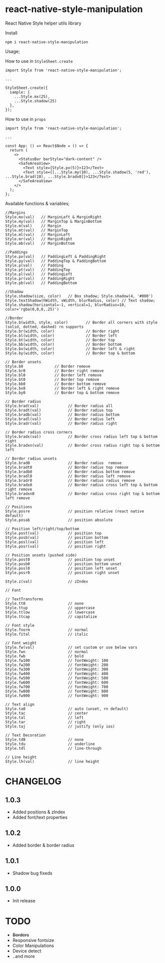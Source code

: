 # react-native-style-manipulation

React Native Style helper utils library

Install

```npm i react-native-style-manipulation```

Usage;

How to use in `StyleSheet.create` 

```
import Style from 'react-native-style-manipulation';

...

StyleSheet.create({
  sample: {
    ...Style.mx(25),
    ...Style.shadow(25)
  },
});
```

How to use in `props` 

```
import Style from 'react-native-style-manipulation';

...

const App: () => React$Node = () => {
  return (
    <>
      <StatusBar barStyle="dark-content" />
      <SafeAreaView>
        <Text style={Style.px(5)}>123</Text>
        <Text style={[...Style.my(10), ...Style.shadow(5, 'red'), ...Style.brad(10), ...Style.bradx0]}>123</Text>
      </SafeAreaView>
    </>
  );
};
```

Available functions & variables;

```
//Margins
Style.mx(val) 	// MarginLeft & MarginRight
Style.my(val) 	// MarginTop & MarginBottom
Style.m(val) 	// Margin
Style.mt(val) 	// MarginTop
Style.ml(val) 	// MarginLeft
Style.mr(val) 	// MarginRight
Style.mb(val) 	// MarginBottom

//Paddings
Style.px(val) 	// PaddingLeft & PaddingRight
Style.py(val) 	// PaddingTop & PaddingBottom
Style.p(val) 	// Padding
Style.pt(val) 	// PaddingTop
Style.pl(val) 	// PaddingLeft
Style.pr(val) 	// PaddingRight
Style.pb(val) 	// PaddingBottom

//Shadow
Style.shadow(size, color)	// Box shadow; Style.shadow(4, '#000')
Style.textShadow(hWidth, vWidth, blurRadius, color) // Text shadow; Style.shadow(horizantal=-1, vertical=1, blurRadius=10, color='rgba(0,0,0,.25)')

//Border
Style.b(width, style, color)        // Border all corners with style (solid, dotted, dashed) rn supports
Style.br(width, color)              // Border right
Style.bl(width, color)              // Border left
Style.bt(width, color)              // Border top
Style.bb(width, color)              // Border bottom
Style.bx(width, color)              // Border left & right
Style.by(width, color)              // Border top & bottom

// Border unsets
Style.b0              // Border remove
Style.br0             // Border right remove
Style.bl0             // Border left remove
Style.bt0             // Border top remove
Style.bb0             // Border bottom remove
Style.bx0             // Border left & right remove
Style.by0             // Border top & bottom remove

// Border radius
Style.brad(val)             // Border radius all
Style.bradt(val)            // Border radius top
Style.bradb(val)            // Border radius bottom
Style.bradl(val)            // Border radius left
Style.bradr(val)            // Border radius right

// Border radius cross corners
Style.bradx(val)            // Border cross radius left top & bottom right
Style.bradxn(val)           // Border cross radius right top & bottom left

// Border radius unsets
Style.brad0                 // Border radius  remove
Style.bradt0                // Border radius top remove
Style.bradb0                // Border radius bottom remove
Style.bradl0                // Border radius left remove
Style.bradr0                // Border radius radius remove
Style.bradx0                // Border radius cross left top & bottom right remove
Style.bradxn0               // Border radius cross right top & bottom left remove

// Positions
Style.posre                 // position relative (react native default) 
Style.posab                 // position absolute  

// Position left/right/top/bottom
Style.post(val)             // position top     
Style.posb(val)             // position bottom 
Style.posl(val)             // position left 
Style.posr(val)             // position right 

// Position unsets (pushed side)
Style.post0                 // position top unset
Style.posb0                 // position bottom unset
Style.posl0                 // position left unset
Style.posr0                 // position right unset

Style.z(val)                // zIndex

// Font

// TextTransforms
Style.tt0                   // none 
Style.ttup                  // uppercase
Style.ttlow                 // lowercase
Style.ttcap                 // capitalize

// Font style
Style.fnorm                 // normal
Style.fital                 // italic

// Font weight
Style.fw(val)               // set custom or use below vars      
Style.fwn                   // normal
Style.fwb                   // bold
Style.fw100                 // fontWeight: 100
Style.fw200                 // fontWeight: 200
Style.fw300                 // fontWeight: 300
Style.fw400                 // fontWeight: 400
Style.fw500                 // fontWeight: 500
Style.fw600                 // fontWeight: 600
Style.fw700                 // fontWeight: 700
Style.fw800                 // fontWeight: 800
Style.fw900                 // fontWeight: 900

// Text align
Style.ta0                   // auto (unset, rn default)
Style.tac                   // center
Style.tal                   // left
Style.tar                   // right
Style.taj                   // justify (only ios)

// Text Decoration
Style.td0                   // none
Style.tdu                   // underline
Style.tdl                   // line-through

// Line height
Style.lh(val)               // line height
```

# CHANGELOG

## 1.0.3

 * Added positions & zIndex
 * Added font/text properties
 
## 1.0.2

 * Added border & border radius
 
## 1.0.1

 * Shadow bug fixeds
 
## 1.0.0

 * Init release

# TODO

* ~~Borders~~
* Responsive fontsize
* Color Manipulations
* Device detect
* ..and more
